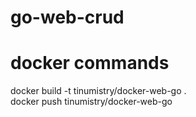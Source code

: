 # go-web-crud

# docker commands
docker build -t tinumistry/docker-web-go . 
<br/>
docker push tinumistry/docker-web-go
<br/>
